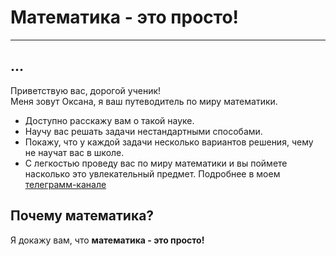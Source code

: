 # Математика - это просто!

****

## ...

Приветствую вас, дорогой ученик!  
Меня зовут Оксана, я ваш путеводитель по миру математики. 
- Доступно расскажу вам о такой науке.
- Научу вас решать задачи нестандартными способами.
- Покажу, что у каждой задачи несколько вариантов решения, чему не научат вас в школе. 
- С легкостью проведу вас по миру математики и вы поймете насколько это увлекательный предмет.
Подробнее в моем [телеграмм-канале](t.me/maths_prosto_i_legko)

## Почему математика?


Я докажу вам, что **математика - это просто!**